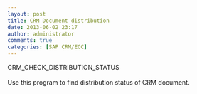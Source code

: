 ```yaml
---
layout: post
title: CRM Document distribution
date: 2013-06-02 23:17
author: administrator
comments: true
categories: [SAP CRM/ECC]
---
```

CRM_CHECK_DISTRIBUTION_STATUS<br/><br/>Use this program to find distribution status of CRM document.
